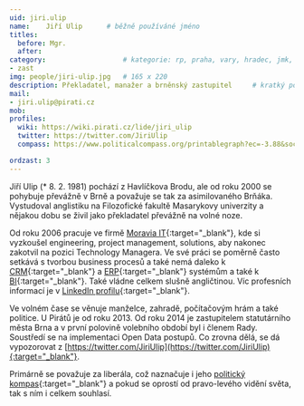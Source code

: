 ```yaml
---
uid: jiri.ulip
name:    Jiří Ulip  	# běžně používáné jméno
titles:
  before: Mgr. 
  after:
category:                 	# kategorie: rp, praha, vary, hradec, jmk, senat
- zast
img: people/jiri-ulip.jpg   # 165 x 220
description: Překladatel, manažer a brněnský zastupitel  	# kratký popis, max 160 znaků
mail:
- jiri.ulip@pirati.cz
mob:			  
profiles:       
  wiki: https://wiki.pirati.cz/lide/jiri_ulip
  twitter: https://twitter.com/JiriUlip
  compass: https://www.politicalcompass.org/printablegraph?ec=-3.88&soc=-4.72

ordzast: 3
---
```


Jiří Ulip (* 8. 2. 1981) pochází z Havlíčkova Brodu, ale od roku 2000 se pohybuje převážně v Brně a považuje se tak za asimilovaného Brňáka. Vystudoval anglistiku na Filozofické fakultě Masarykovy univerzity a nějakou dobu se živil jako překladatel převážně na volné noze.

Od roku 2006 pracuje ve firmě [Moravia IT](https://www.moravia.com/){:target="_blank"}, kde si vyzkoušel engineering, project management, solutions, aby nakonec zakotvil na pozici Technology Managera. Ve své práci se poměrně často setkává s tvorbou business procesů a také nemá daleko k [CRM](https://cs.wikipedia.org/wiki/%C5%98%C3%ADzen%C3%AD_vztah%C5%AF_se_z%C3%A1kazn%C3%ADky){:target="_blank"} a [ERP](https://cs.wikipedia.org/wiki/Pl%C3%A1nov%C3%A1n%C3%AD_podnikov%C3%BDch_zdroj%C5%AF){:target="_blank"} systémům a také k [BI](https://cs.wikipedia.org/wiki/Business_Intelligence){:target="_blank"}. Také vládne celkem slušně angličtinou. Víc profesních informací je v [LinkedIn profilu](https://www.linkedin.com/in/jiri-ulip-a9943a20){:target="_blank"}.

Ve volném čase se věnuje manželce, zahradě, počítačovým hrám a také politice. U Pirátů je od roku 2013. Od roku 2014 je zastupitelem statutárního města Brna a v první polovině volebního období byl i členem Rady. Soustředí se na implementaci Open Data postupů. Co zrovna dělá, se dá vypozorovat z [https://twitter.com/JiriUlip](https://twitter.com/JiriUlip){:target="_blank"}.

Primárně se považuje za liberála, což naznačuje i jeho [politický kompas](https://www.politicalcompass.org/printablegraph?ec=-3.88&soc=-4.72){:target="_blank"} a pokud se oprostí od pravo-levého vidění světa, tak s ním i celkem souhlasí.
